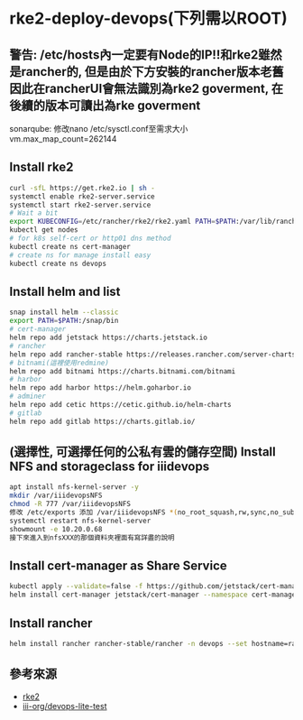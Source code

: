 # rke2-deploy-devops(下列需以ROOT)

## 警告: /etc/hosts內一定要有Node的IP!!和rke2雖然是rancher的, 但是由於下方安裝的rancher版本老舊因此在rancherUI會無法識別為rke2 goverment, 在後續的版本可讀出為rke goverment
sonarqube: 修改nano /etc/sysctl.conf至需求大小 vm.max_map_count=262144

## Install rke2
```sh
curl -sfL https://get.rke2.io | sh -
systemctl enable rke2-server.service
systemctl start rke2-server.service
# Wait a bit
export KUBECONFIG=/etc/rancher/rke2/rke2.yaml PATH=$PATH:/var/lib/rancher/rke2/bin
kubectl get nodes
# for k8s self-cert or http01 dns method
kubectl create ns cert-manager
# create ns for manage install easy
kubectl create ns devops
```

## Install helm and list
```sh
snap install helm --classic
export PATH=$PATH:/snap/bin
# cert-manager
helm repo add jetstack https://charts.jetstack.io
# rancher
helm repo add rancher-stable https://releases.rancher.com/server-charts/stable
# bitnami(這裡使用redmine)
helm repo add bitnami https://charts.bitnami.com/bitnami
# harbor
helm repo add harbor https://helm.goharbor.io
# adminer
helm repo add cetic https://cetic.github.io/helm-charts
# gitlab
helm repo add gitlab https://charts.gitlab.io/
```

## (選擇性, 可選擇任何的公私有雲的儲存空間) Install NFS and storageclass for iiidevops
```sh
apt install nfs-kernel-server -y
mkdir /var/iiidevopsNFS
chmod -R 777 /var/iiidevopsNFS
修改 /etc/exports 添加 /var/iiidevopsNFS *(no_root_squash,rw,sync,no_subtree_check)
systemctl restart nfs-kernel-server
showmount -e 10.20.0.68
接下來進入到nfsXXX的那個資料夾裡面有寫詳盡的說明
```

## Install cert-manager as Share Service
```sh
kubectl apply --validate=false -f https://github.com/jetstack/cert-manager/releases/download/v1.0.4/cert-manager.crds.yaml
helm install cert-manager jetstack/cert-manager --namespace cert-manager --version v1.0.4
```
## Install rancher
```sh
helm install rancher rancher-stable/rancher -n devops --set hostname=rancher.10.20.0.68.xip.io --set replicas=1 --version 2.4.5
```

## 參考來源
* [rke2](https://github.com/rancher/rke2)
* [iii-org/devops-lite-test](https://github.com/iii-org/devops-lite-test)
